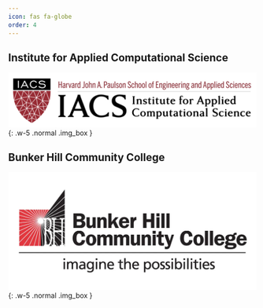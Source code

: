 ```yaml
---
icon: fas fa-globe
order: 4
---
```


## Institute for Applied Computational Science
![Institute for Applied Computational Science](/assets/images/IACS-Logo.png){: .w-5 .normal .img_box }


## Bunker Hill Community College
![Bunker Hill Community College](/assets/images/BHCC_Logo_redbl.webp){: .w-5 .normal .img_box }
